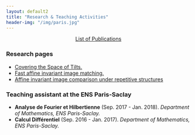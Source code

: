 ```yaml
---
layout: default2
title: "Research & Teaching Activities"
header-img: "/img/paris.jpg"
---
```


<center><a href="{{ site.baseurl }}/publications">List of Publications</a></center>

### Research pages
- [Covering the Space of Tilts.](/pages/imas)
- [Fast affine invariant image matching.](/pages/hyperdescriptors)
- [Affine invariant image comparison under repetitive structures](/pages/acdesc)

### Teaching assistant at the ENS Paris-Saclay
- **Analyse de Fourier et Hilbertienne** (Sep. 2017 - Jan. 2018). *Department of Mathematics, ENS Paris-Saclay.*
- **Calcul Différentiel** (Sep. 2016 - Jan. 2017). *Department of Mathematics, ENS Paris-Saclay.*
